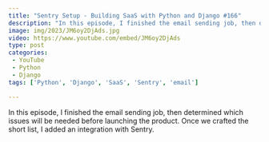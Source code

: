 ```yaml
---
title: "Sentry Setup - Building SaaS with Python and Django #166"
description: "In this episode, I finished the email sending job, then determined which issues will be needed before launching the product. Once we crafted the short list, I added an integration with Sentry."
image: img/2023/JM6oy2DjAds.jpg
video: https://www.youtube.com/embed/JM6oy2DjAds
type: post
categories:
 - YouTube
 - Python
 - Django
tags: ['Python', 'Django', 'SaaS', 'Sentry', 'email']

---
```


In this episode, I finished the email sending job, then determined which issues will be needed before launching the product. Once we crafted the short list, I added an integration with Sentry.
